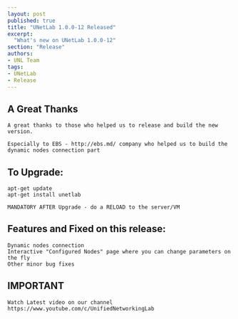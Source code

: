 ```yaml
---
layout: post
published: true
title: "UNetLab 1.0.0-12 Released"
excerpt:
  "What's new on UNetLab 1.0.0-12"
section: "Release"
authors:
- UNL Team
tags:
- UNetLab
- Release
---
```


## A Great Thanks

~~~
A great thanks to those who helped us to release and build the new version.

Especially to EBS - http://ebs.md/ company who helped us to build the dynamic nodes connection part
~~~

## To Upgrade:

~~~
apt-get update
apt-get install unetlab

MANDATORY AFTER Upgrade - do a RELOAD to the server/VM
~~~

## Features and Fixed on this release:

~~~
Dynamic nodes connection
Interactive "Configured Nodes" page where you can change parameters on the fly
Other minor bug fixes
~~~


## IMPORTANT

~~~
Watch Latest video on our channel https://www.youtube.com/c/UnifiedNetworkingLab
~~~
